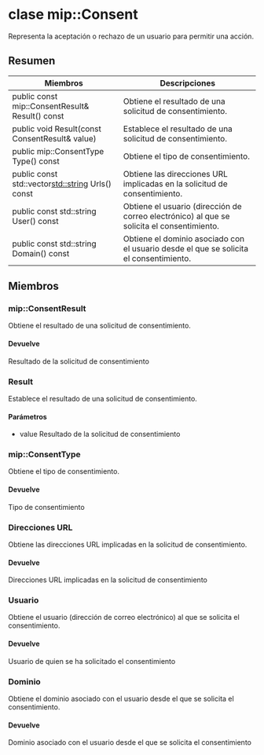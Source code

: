 # <a name="class-mipconsent"></a>clase mip::Consent 
Representa la aceptación o rechazo de un usuario para permitir una acción.
  
## <a name="summary"></a>Resumen
 Miembros                        | Descripciones                                
--------------------------------|---------------------------------------------
public const mip::ConsentResult& Result() const  |  Obtiene el resultado de una solicitud de consentimiento.
public void Result(const ConsentResult& value)  |  Establece el resultado de una solicitud de consentimiento.
public mip::ConsentType Type() const  |  Obtiene el tipo de consentimiento.
public const std::vector<std::string> Urls() const  |  Obtiene las direcciones URL implicadas en la solicitud de consentimiento.
public const std::string User() const  |  Obtiene el usuario (dirección de correo electrónico) al que se solicita el consentimiento.
public const std::string Domain() const  |  Obtiene el dominio asociado con el usuario desde el que se solicita el consentimiento.
  
## <a name="members"></a>Miembros
  
### <a name="mipconsentresult"></a>mip::ConsentResult
Obtiene el resultado de una solicitud de consentimiento.
  
#### <a name="returns"></a>Devuelve
Resultado de la solicitud de consentimiento
  
### <a name="result"></a>Result
Establece el resultado de una solicitud de consentimiento.
  
#### <a name="parameters"></a>Parámetros
* value Resultado de la solicitud de consentimiento
  
### <a name="mipconsenttype"></a>mip::ConsentType
Obtiene el tipo de consentimiento.
  
#### <a name="returns"></a>Devuelve
Tipo de consentimiento
  
### <a name="urls"></a>Direcciones URL
Obtiene las direcciones URL implicadas en la solicitud de consentimiento.
  
#### <a name="returns"></a>Devuelve
Direcciones URL implicadas en la solicitud de consentimiento
  
### <a name="user"></a>Usuario
Obtiene el usuario (dirección de correo electrónico) al que se solicita el consentimiento.
  
#### <a name="returns"></a>Devuelve
Usuario de quien se ha solicitado el consentimiento
  
### <a name="domain"></a>Dominio
Obtiene el dominio asociado con el usuario desde el que se solicita el consentimiento.
  
#### <a name="returns"></a>Devuelve
Dominio asociado con el usuario desde el que se solicita el consentimiento